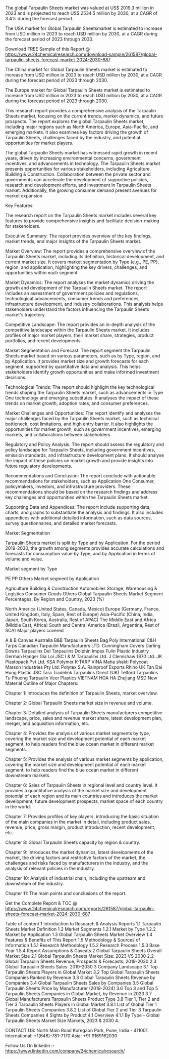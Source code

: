 The global Tarpaulin Sheets market was valued at US$ 2019.3 million in 2023 and is projected to reach US$ 2534.5 million by 2030, at a CAGR of 3.4% during the forecast period.

The USA market for Global Tarpaulin Sheetsmarket is estimated to increase from USD million in 2023 to reach USD million by 2030, at a CAGR during the forecast period of 2023 through 2030.

Download FREE Sample of this Report @ https://www.24chemicalresearch.com/download-sample/261587/global-tarpaulin-sheets-forecast-market-2024-2030-687

The China market for Global Tarpaulin Sheets market is estimated to increase from USD million in 2023 to reach USD million by 2030, at a CAGR during the forecast period of 2023 through 2030.

The Europe market for Global Tarpaulin Sheets market is estimated to increase from USD million in 2023 to reach USD million by 2030, at a CAGR during the forecast period of 2023 through 2030.

This research report provides a comprehensive analysis of the Tarpaulin Sheets market, focusing on the current trends, market dynamics, and future prospects. The report explores the global Tarpaulin Sheets market, including major regions such as North America, Europe, Asia-Pacific, and emerging markets. It also examines key factors driving the growth of Tarpaulin Sheets, challenges faced by the industry, and potential opportunities for market players.

The global Tarpaulin Sheets market has witnessed rapid growth in recent years, driven by increasing environmental concerns, government incentives, and advancements in technology. The Tarpaulin Sheets market presents opportunities for various stakeholders, including Agriculture, Building & Construction. Collaboration between the private sector and governments can accelerate the development of supportive policies, research and development efforts, and investment in Tarpaulin Sheets market. Additionally, the growing consumer demand present avenues for market expansion.

Key Features:

The research report on the Tarpaulin Sheets market includes several key features to provide comprehensive insights and facilitate decision-making for stakeholders.

Executive Summary: The report provides overview of the key findings, market trends, and major insights of the Tarpaulin Sheets market.

Market Overview: The report provides a comprehensive overview of the Tarpaulin Sheets market, including its definition, historical development, and current market size. It covers market segmentation by Type (e.g., PE, PP), region, and application, highlighting the key drivers, challenges, and opportunities within each segment.

Market Dynamics: The report analyses the market dynamics driving the growth and development of the Tarpaulin Sheets market. The report includes an assessment of government policies and regulations, technological advancements, consumer trends and preferences, infrastructure development, and industry collaborations. This analysis helps stakeholders understand the factors influencing the Tarpaulin Sheets market's trajectory.

Competitive Landscape: The report provides an in-depth analysis of the competitive landscape within the Tarpaulin Sheets market. It includes profiles of major market players, their market share, strategies, product portfolios, and recent developments.

Market Segmentation and Forecast: The report segment the Tarpaulin Sheets market based on various parameters, such as by Type, region, and by Application. It provides market size and growth forecasts for each segment, supported by quantitative data and analysis. This helps stakeholders identify growth opportunities and make informed investment decisions.

Technological Trends: The report should highlight the key technological trends shaping the Tarpaulin Sheets market, such as advancements in Type One technology and emerging substitutes. It analyses the impact of these trends on market growth, adoption rates, and consumer preferences.

Market Challenges and Opportunities: The report identify and analyses the major challenges faced by the Tarpaulin Sheets market, such as technical bottleneck, cost limitations, and high entry barrier. It also highlights the opportunities for market growth, such as government incentives, emerging markets, and collaborations between stakeholders.

Regulatory and Policy Analysis: The report should assess the regulatory and policy landscape for Tarpaulin Sheets, including government incentives, emission standards, and infrastructure development plans. It should analyse the impact of these policies on market growth and provide insights into future regulatory developments.

Recommendations and Conclusion: The report conclude with actionable recommendations for stakeholders, such as Application One Consumer, policymakers, investors, and infrastructure providers. These recommendations should be based on the research findings and address key challenges and opportunities within the Tarpaulin Sheets market.

Supporting Data and Appendices: The report include supporting data, charts, and graphs to substantiate the analysis and findings. It also includes appendices with additional detailed information, such as data sources, survey questionnaires, and detailed market forecasts.

Market Segmentation

Tarpaulin Sheets market is split by Type and by Application. For the period 2019-2030, the growth among segments provides accurate calculations and forecasts for consumption value by Type, and by Application in terms of volume and value.

Market segment by Type

PE
PP
Others
Market segment by Application

Agriculture
Building & Construction
Automobiles
Storage, Warehousing & Logistics
Consumer Goods
Others
Global Tarpaulin Sheets Market Segment Percentages, By Region and Country, 2023 (%)

North America (United States, Canada, Mexico)
Europe (Germany, France, United Kingdom, Italy, Spain, Rest of Europe)
Asia-Pacific (China, India, Japan, South Korea, Australia, Rest of APAC)
The Middle East and Africa (Middle East, Africa)
South and Central America (Brazil, Argentina, Rest of SCA)
Major players covered

A & B Canvas Australia
B&B Tarpaulin Sheets
Bag Poly International
C&H Tarps
Canadian Tarpaulin Manufacturers LTD.
Cunningham Covers
Darling Downs Tarpaulins
Del Tarpaulins
Dolphin Impex
Fulin Plastic Industry
German Hanger
Gia Loi JSC
I & M Tarpaulins Ltd.
J Clemishaw 1870 Ltd.
JK Plastopack Pvt Ltd.
KSA Polymer
K-TARP VINA
Maha shakti Polycoat
Marson Industries Pty Ltd.
Polytex S.A.
Rainproof Exports
Rhino UK
Tan Dai Hung Plastic JSC
Tara Tradelink
Tarpaulins Direct (UK)
Telford Tarpaulins
Tu Phuong Tarpaulin
Veer Plastics
VIETNAM HOA HA
Zhejiang MSD New Material
Outline of Major Chapters:

Chapter 1: Introduces the definition of Tarpaulin Sheets, market overview.

Chapter 2: Global Tarpaulin Sheets market size in revenue and volume.

Chapter 3: Detailed analysis of Tarpaulin Sheets manufacturers competitive landscape, price, sales and revenue market share, latest development plan, merger, and acquisition information, etc.

Chapter 4: Provides the analysis of various market segments by type, covering the market size and development potential of each market segment, to help readers find the blue ocean market in different market segments.

Chapter 5: Provides the analysis of various market segments by application, covering the market size and development potential of each market segment, to help readers find the blue ocean market in different downstream markets.

Chapter 6: Sales of Tarpaulin Sheets in regional level and country level. It provides a quantitative analysis of the market size and development potential of each region and its main countries and introduces the market development, future development prospects, market space of each country in the world.

Chapter 7: Provides profiles of key players, introducing the basic situation of the main companies in the market in detail, including product sales, revenue, price, gross margin, product introduction, recent development, etc.

Chapter 8: Global Tarpaulin Sheets capacity by region & country.

Chapter 9: Introduces the market dynamics, latest developments of the market, the driving factors and restrictive factors of the market, the challenges and risks faced by manufacturers in the industry, and the analysis of relevant policies in the industry.

Chapter 10: Analysis of industrial chain, including the upstream and downstream of the industry.

Chapter 11: The main points and conclusions of the report.

Get the Complete Report & TOC @ https://www.24chemicalresearch.com/reports/261587/global-tarpaulin-sheets-forecast-market-2024-2030-687

Table of content
1 Introduction to Research & Analysis Reports
1.1 Tarpaulin Sheets Market Definition
1.2 Market Segments
1.2.1 Market by Type
1.2.2 Market by Application
1.3 Global Tarpaulin Sheets Market Overview
1.4 Features & Benefits of This Report
1.5 Methodology & Sources of Information
1.5.1 Research Methodology
1.5.2 Research Process
1.5.3 Base Year
1.5.4 Report Assumptions & Caveats
2 Global Tarpaulin Sheets Overall Market Size
2.1 Global Tarpaulin Sheets Market Size: 2023 VS 2030
2.2 Global Tarpaulin Sheets Revenue, Prospects & Forecasts: 2019-2030
2.3 Global Tarpaulin Sheets Sales: 2019-2030
3 Company Landscape
3.1 Top Tarpaulin Sheets Players in Global Market
3.2 Top Global Tarpaulin Sheets Companies Ranked by Revenue
3.3 Global Tarpaulin Sheets Revenue by Companies
3.4 Global Tarpaulin Sheets Sales by Companies
3.5 Global Tarpaulin Sheets Price by Manufacturer (2019-2024)
3.6 Top 3 and Top 5 Tarpaulin Sheets Companies in Global Market, by Revenue in 2023
3.7 Global Manufacturers Tarpaulin Sheets Product Type
3.8 Tier 1, Tier 2 and Tier 3 Tarpaulin Sheets Players in Global Market
3.8.1 List of Global Tier 1 Tarpaulin Sheets Companies
3.8.2 List of Global Tier 2 and Tier 3 Tarpaulin Sheets Companies
4 Sights by Product
4.1 Overview
4.1.1 By Type - Global Tarpaulin Sheets Market Size Markets, 2023 & 2030
4.

CONTACT US:
North Main Road Koregaon Park, Pune, India - 411001.
International: +1(646)-781-7170
Asia: +91 9169162030

Follow Us On linkedin :- https://www.linkedin.com/company/24chemicalresearch/
